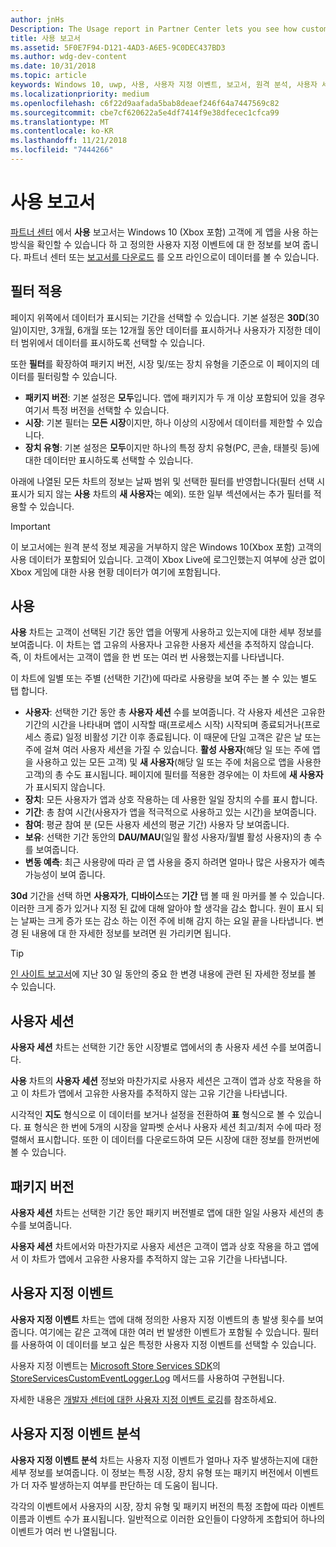 ```yaml
---
author: jnHs
Description: The Usage report in Partner Center lets you see how customers are using your app.
title: 사용 보고서
ms.assetid: 5F0E7F94-D121-4AD3-A6E5-9C0DEC437BD3
ms.author: wdg-dev-content
ms.date: 10/31/2018
ms.topic: article
keywords: Windows 10, uwp, 사용, 사용자 지정 이벤트, 보고서, 원격 분석, 사용자 세션
ms.localizationpriority: medium
ms.openlocfilehash: c6f22d9aafada5bab8deaef246f64a7447569c82
ms.sourcegitcommit: cbe7cf620622a5e4df7414f9e38dfecec1cfca99
ms.translationtype: MT
ms.contentlocale: ko-KR
ms.lasthandoff: 11/21/2018
ms.locfileid: "7444266"
---
```

# <a name="usage-report"></a>사용 보고서


[파트너 센터](https://partner.microsoft.com/dashboard) 에서 **사용** 보고서는 Windows 10 (Xbox 포함) 고객에 게 앱을 사용 하는 방식을 확인할 수 있습니다 하 고 정의한 사용자 지정 이벤트에 대 한 정보를 보여 줍니다. 파트너 센터 또는 [보고서를 다운로드](download-analytic-reports.md) 를 오프 라인으로이 데이터를 볼 수 있습니다.


## <a name="apply-filters"></a>필터 적용

페이지 위쪽에서 데이터가 표시되는 기간을 선택할 수 있습니다. 기본 설정은 **30D**(30일)이지만, 3개월, 6개월 또는 12개월 동안 데이터를 표시하거나 사용자가 지정한 데이터 범위에서 데이터를 표시하도록 선택할 수 있습니다.

또한 **필터**를 확장하여 패키지 버전, 시장 및/또는 장치 유형을 기준으로 이 페이지의 데이터를 필터링할 수 있습니다.

-   **패키지 버전**: 기본 설정은 **모두**입니다. 앱에 패키지가 두 개 이상 포함되어 있을 경우 여기서 특정 버전을 선택할 수 있습니다.
-   **시장**: 기본 필터는 **모든 시장**이지만, 하나 이상의 시장에서 데이터를 제한할 수 있습니다.
-   **장치 유형**: 기본 설정은 **모두**이지만 하나의 특정 장치 유형(PC, 콘솔, 태블릿 등)에 대한 데이터만 표시하도록 선택할 수 있습니다.

아래에 나열된 모든 차트의 정보는 날짜 범위 및 선택한 필터를 반영합니다(필터 선택 시 표시가 되지 않는 **사용** 차트의 **새 사용자**는 예외). 또한 일부 섹션에서는 추가 필터를 적용할 수 있습니다.

> [!IMPORTANT]
> 이 보고서에는 원격 분석 정보 제공을 거부하지 않은 Windows 10(Xbox 포함) 고객의 사용 데이터가 포함되어 있습니다. 고객이 Xbox Live에 로그인했는지 여부에 상관 없이 Xbox 게임에 대한 사용 현황 데이터가 여기에 포함됩니다. 


## <a name="usage"></a>사용

**사용** 차트는 고객이 선택된 기간 동안 앱을 어떻게 사용하고 있는지에 대한 세부 정보를 보여줍니다. 이 차트는 앱 고유의 사용자나 고유한 사용자 세션을 추적하지 않습니다. 즉, 이 차트에서는 고객이 앱을 한 번 또는 여러 번 사용했는지를 나타냅니다.

이 차트에 일별 또는 주별 (선택한 기간)에 따라로 사용량을 보여 주는 볼 수 있는 별도 탭 합니다.

- **사용자**: 선택한 기간 동안 총 **사용자 세션** 수를 보여줍니다. 각 사용자 세션은 고유한 기간의 시간을 나타내며 앱이 시작할 때(프로세스 시작) 시작되며 종료되거나(프로세스 종료) 일정 비활성 기간 이후 종료됩니다. 이 때문에 단일 고객은 같은 날 또는 주에 걸쳐 여러 사용자 세션을 가질 수 있습니다. **활성 사용자**(해당 일 또는 주에 앱을 사용하고 있는 모든 고객) 및 **새 사용자**(해당 일 또는 주에 처음으로 앱을 사용한 고객)의 총 수도 표시됩니다. 페이지에 필터를 적용한 경우에는 이 차트에 **새 사용자**가 표시되지 않습니다.
- **장치**: 모든 사용자가 앱과 상호 작용하는 데 사용한 일일 장치의 수를 표시 합니다.
- **기간**: 총 참여 시간(사용자가 앱을 적극적으로 사용하고 있는 시간)을 보여줍니다.
- **참여**: 평균 참여 분 (모든 사용자 세션의 평균 기간) 사용자 당 보여줍니다. 
- **보유**: 선택한 기간 동안의 **DAU/MAU**(일일 활성 사용자/월별 활성 사용자)의 총 수를 보여줍니다.
- **변동 예측**: 최근 사용량에 따라 곧 앱 사용을 중지 하려면 얼마나 많은 사용자가 예측 가능성이 보여 줍니다.

**30d** 기간을 선택 하면 **사용자가**, **디바이스**또는 **기간** 탭 볼 때 원 마커를 볼 수 있습니다. 이러한 크게 증가 있거나 지정 된 값에 대해 알아야 할 생각을 감소 합니다. 원이 표시 되는 날짜는 크게 증가 또는 감소 하는 이전 주에 비해 감지 하는 요일 끝을 나타냅니다. 변경 된 내용에 대 한 자세한 정보를 보려면 원 가리키면 됩니다.  

> [!TIP]
> [인 사이트 보고서](insights-report.md)에 지난 30 일 동안의 중요 한 변경 내용에 관련 된 자세한 정보를 볼 수 있습니다.


## <a name="user-sessions"></a>사용자 세션

**사용자 세션** 차트는 선택한 기간 동안 시장별로 앱에서의 총 사용자 세션 수를 보여줍니다.

**사용** 차트의 **사용자 세션** 정보와 마찬가지로 사용자 세션은 고객이 앱과 상호 작용을 하고 이 차트가 앱에서 고유한 사용자를 추적하지 않는 고유 기간을 나타냅니다.

시각적인 **지도** 형식으로 이 데이터를 보거나 설정을 전환하여 **표** 형식으로 볼 수 있습니다. 표 형식은 한 번에 5개의 시장을 알파벳 순서나 사용자 세션 최고/최저 수에 따라 정렬해서 표시합니다. 또한 이 데이터를 다운로드하여 모든 시장에 대한 정보를 한꺼번에 볼 수 있습니다.


## <a name="package-version"></a>패키지 버전

**사용자 세션** 차트는 선택한 기간 동안 패키지 버전별로 앱에 대한 일일 사용자 세션의 총 수를 보여줍니다.

**사용자 세션** 차트에서와 마찬가지로 사용자 세션은 고객이 앱과 상호 작용을 하고 앱에서 이 차트가 앱에서 고유한 사용자를 추적하지 않는 고유 기간을 나타냅니다.


## <a name="custom-events"></a>사용자 지정 이벤트

**사용자 지정 이벤트** 차트는 앱에 대해 정의한 사용자 지정 이벤트의 총 발생 횟수를 보여줍니다. 여기에는 같은 고객에 대한 여러 번 발생한 이벤트가 포함될 수 있습니다. 필터를 사용하여 이 데이터를 보고 싶은 특정한 사용자 지정 이벤트를 선택할 수 있습니다.

사용자 지정 이벤트는 [Microsoft Store Services SDK](../monetize/microsoft-store-services-sdk.md)의 [StoreServicesCustomEventLogger.Log](https://docs.microsoft.com/en-us/uwp/api/microsoft.services.store.engagement.storeservicescustomeventlogger.log) 메서드를 사용하여 구현됩니다.

자세한 내용은 [개발자 센터에 대한 사용자 지정 이벤트 로깅](../monetize/log-custom-events-for-dev-center.md)를 참조하세요.


## <a name="custom-events-breakdown"></a>사용자 지정 이벤트 분석

**사용자 지정 이벤트 분석** 차트는 사용자 지정 이벤트가 얼마나 자주 발생하는지에 대한 세부 정보를 보여줍니다. 이 정보는 특정 시장, 장치 유형 또는 패키지 버전에서 이벤트가 더 자주 발생하는지 여부를 판단하는 데 도움이 됩니다.

각각의 이벤트에서 사용자의 시장, 장치 유형 및 패키지 버전의 특정 조합에 따라 이벤트 이름과 이벤트 수가 표시됩니다. 일반적으로 이러한 요인들이 다양하게 조합되어 하나의 이벤트가 여러 번 나열됩니다. 




 
